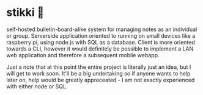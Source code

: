 # stikki 🚧
self-hosted bulletin-board-alike system for managing notes as an individual or group.
Serverside application oriented to running on small devices like a raspberry pi, using node.js with SQL as a database. Client is more oriented towards a CLI, however it would definitely be possible to implement a LAN web application and therefore a subsequent mobile webapp.

Just a note that at this point the entire project is literally just an idea, but I will get to work soon. It'll be a big undertaking so if anyone wants to help later on, help would be greatly appreceated - I am not exactly experienced with either node or SQL.
